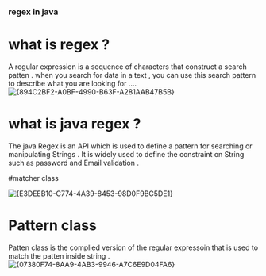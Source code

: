 ### regex in java 

# what is regex ?
A regular expression is a sequence of characters that construct a search patten . when you search for data in a text , you can use this search pattern to describe what you are looking for ....
![{894C2BF2-A0BF-4990-B63F-A281AAB47B5B}](https://github.com/user-attachments/assets/eb0563e2-7b4a-42c2-87cb-be94b07d58bb)

# what is java regex ?
The java Regex is an API which is used to define a pattern for searching or manipulating Strings . It is widely used to define the constraint on String such as password and Email validation . 

#matcher class

![{E3DEEB10-C774-4A39-8453-98D0F9BC5DE1}](https://github.com/user-attachments/assets/0911b57c-1902-4eb1-8f88-6661992d1e82)

# Pattern class 
Patten class is the complied version of the regular expressoin that is used to match the patten inside string . 
![{07380F74-8AA9-4AB3-9946-A7C6E9D04FA6}](https://github.com/user-attachments/assets/04d89d20-b8e1-4490-8e8f-f16372bad214)










